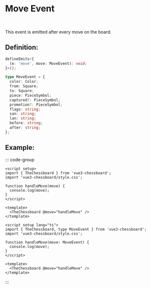 # Move Event

<br>

This event is emitted after every move on the board.

## Definition:

```ts
defineEmits<{
  (e: 'move', move: MoveEvent): void;
}>();

type MoveEvent = {
  color: Color;
  from: Square;
  to: Square;
  piece: PieceSymbol;
  captured?: PieceSymbol;
  promotion?: PieceSymbol;
  flags: string;
  san: string;
  lan: string;
  before: string;
  after: string;
};
```

## Example:

::: code-group

```vue [JavaScript]
<script setup>
import { TheChessboard } from 'vue3-chessboard';
import 'vue3-chessboard/style.css';

function handleMove(move) {
  console.log(move);
}
</script>

<template>
  <TheChessboard @move="handleMove" />
</template>
```

```vue [TypeScript]
<script setup lang="ts">
import { TheChessboard, type MoveEvent } from 'vue3-chessboard';
import 'vue3-chessboard/style.css';

function handleMove(move: MoveEvent) {
  console.log(move);
}
</script>

<template>
  <TheChessboard @move="handleMove" />
</template>
```

:::
